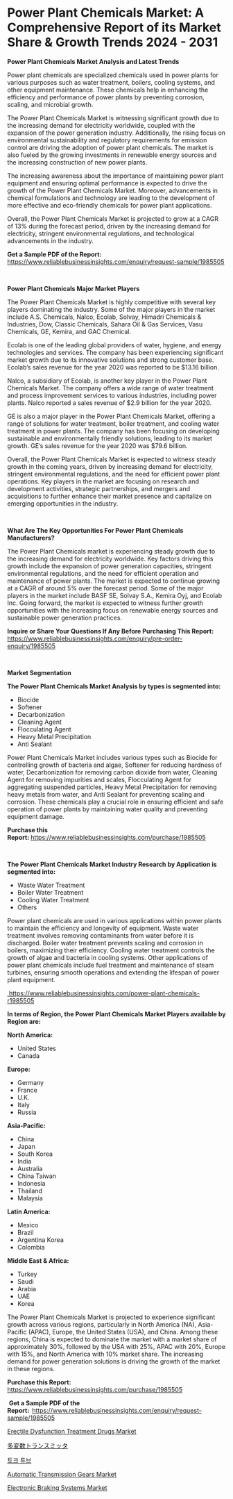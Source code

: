 <p><h1>Power Plant Chemicals Market: A Comprehensive Report of its Market Share & Growth Trends 2024 - 2031</h1></p><p><strong>Power Plant Chemicals Market Analysis and Latest Trends</strong></p>
<p><p>Power plant chemicals are specialized chemicals used in power plants for various purposes such as water treatment, boilers, cooling systems, and other equipment maintenance. These chemicals help in enhancing the efficiency and performance of power plants by preventing corrosion, scaling, and microbial growth.</p><p>The Power Plant Chemicals Market is witnessing significant growth due to the increasing demand for electricity worldwide, coupled with the expansion of the power generation industry. Additionally, the rising focus on environmental sustainability and regulatory requirements for emission control are driving the adoption of power plant chemicals. The market is also fueled by the growing investments in renewable energy sources and the increasing construction of new power plants.</p><p>The increasing awareness about the importance of maintaining power plant equipment and ensuring optimal performance is expected to drive the growth of the Power Plant Chemicals Market. Moreover, advancements in chemical formulations and technology are leading to the development of more effective and eco-friendly chemicals for power plant applications.</p><p>Overall, the Power Plant Chemicals Market is projected to grow at a CAGR of 13% during the forecast period, driven by the increasing demand for electricity, stringent environmental regulations, and technological advancements in the industry.</p></p>
<p><strong>Get a Sample PDF of the Report:&nbsp;</strong> <a href="https://www.reliablebusinessinsights.com/enquiry/request-sample/1985505">https://www.reliablebusinessinsights.com/enquiry/request-sample/1985505</a></p>
<p>&nbsp;</p>
<p><strong>Power Plant Chemicals Major Market Players</strong></p>
<p><p>The Power Plant Chemicals Market is highly competitive with several key players dominating the industry. Some of the major players in the market include A.S. Chemicals, Nalco, Ecolab, Solvay, Himadri Chemicals & Industries, Dow, Classic Chemicals, Sahara Oil & Gas Services, Vasu Chemicals, GE, Kemira, and GAC Chemical.</p><p>Ecolab is one of the leading global providers of water, hygiene, and energy technologies and services. The company has been experiencing significant market growth due to its innovative solutions and strong customer base. Ecolab’s sales revenue for the year 2020 was reported to be $13.16 billion.</p><p>Nalco, a subsidiary of Ecolab, is another key player in the Power Plant Chemicals Market. The company offers a wide range of water treatment and process improvement services to various industries, including power plants. Nalco reported a sales revenue of $2.9 billion for the year 2020.</p><p>GE is also a major player in the Power Plant Chemicals Market, offering a range of solutions for water treatment, boiler treatment, and cooling water treatment in power plants. The company has been focusing on developing sustainable and environmentally friendly solutions, leading to its market growth. GE’s sales revenue for the year 2020 was $79.6 billion.</p><p>Overall, the Power Plant Chemicals Market is expected to witness steady growth in the coming years, driven by increasing demand for electricity, stringent environmental regulations, and the need for efficient power plant operations. Key players in the market are focusing on research and development activities, strategic partnerships, and mergers and acquisitions to further enhance their market presence and capitalize on emerging opportunities in the industry.</p></p>
<p>&nbsp;</p>
<p><strong>What Are The Key Opportunities For Power Plant Chemicals Manufacturers?</strong></p>
<p><p>The Power Plant Chemicals market is experiencing steady growth due to the increasing demand for electricity worldwide. Key factors driving this growth include the expansion of power generation capacities, stringent environmental regulations, and the need for efficient operation and maintenance of power plants. The market is expected to continue growing at a CAGR of around 5% over the forecast period. Some of the major players in the market include BASF SE, Solvay S.A., Kemira Oyj, and Ecolab Inc. Going forward, the market is expected to witness further growth opportunities with the increasing focus on renewable energy sources and sustainable power generation practices.</p></p>
<p><strong>Inquire or Share Your Questions If Any Before Purchasing This Report:</strong> <a href="https://www.reliablebusinessinsights.com/enquiry/pre-order-enquiry/1985505">https://www.reliablebusinessinsights.com/enquiry/pre-order-enquiry/1985505</a></p>
<p>&nbsp;</p>
<p><strong>Market Segmentation</strong></p>
<p><strong>The Power Plant Chemicals Market Analysis by types is segmented into:</strong></p>
<p><ul><li>Biocide</li><li>Softener</li><li>Decarbonization</li><li>Cleaning Agent</li><li>Flocculating Agent</li><li>Heavy Metal Precipitation</li><li>Anti Sealant</li></ul></p>
<p><p>Power Plant Chemicals Market includes various types such as Biocide for controlling growth of bacteria and algae, Softener for reducing hardness of water, Decarbonization for removing carbon dioxide from water, Cleaning Agent for removing impurities and scales, Flocculating Agent for aggregating suspended particles, Heavy Metal Precipitation for removing heavy metals from water, and Anti Sealant for preventing scaling and corrosion. These chemicals play a crucial role in ensuring efficient and safe operation of power plants by maintaining water quality and preventing equipment damage.</p></p>
<p><strong>Purchase this Report:&nbsp;</strong><a href="https://www.reliablebusinessinsights.com/purchase/1985505">https://www.reliablebusinessinsights.com/purchase/1985505</a></p>
<p>&nbsp;</p>
<p><strong>The Power Plant Chemicals Market Industry Research by Application is segmented into:</strong></p>
<p><ul><li>Waste Water Treatment</li><li>Boiler Water Treatment</li><li>Cooling Water Treatment</li><li>Others</li></ul></p>
<p><p>Power plant chemicals are used in various applications within power plants to maintain the efficiency and longevity of equipment. Waste water treatment involves removing contaminants from water before it is discharged. Boiler water treatment prevents scaling and corrosion in boilers, maximizing their efficiency. Cooling water treatment controls the growth of algae and bacteria in cooling systems. Other applications of power plant chemicals include fuel treatment and maintenance of steam turbines, ensuring smooth operations and extending the lifespan of power plant equipment.</p></p>
<p><a href="https://www.reliablebusinessinsights.com/power-plant-chemicals-r1985505">&nbsp;https://www.reliablebusinessinsights.com/power-plant-chemicals-r1985505</a></p>
<p><strong>In terms of Region, the Power Plant Chemicals Market Players available by Region are:</strong></p>
<p>
    <p> <strong> North America: </strong>
        <ul>
            <li>United States</li>
            <li>Canada</li>
        </ul>
        </p> 
    <p> <strong> Europe: </strong>
        <ul>
            <li>Germany</li>
            <li>France</li>
            <li>U.K.</li>
            <li>Italy</li>
            <li>Russia</li>
        </ul>
        </p> 
    <p> <strong> Asia-Pacific: </strong>
        <ul>
            <li>China</li>
            <li>Japan</li>
            <li>South Korea</li>
            <li>India</li>
            <li>Australia</li>
            <li>China Taiwan</li>
            <li>Indonesia</li>
            <li>Thailand</li>
            <li>Malaysia</li>
        </ul>
        </p> 
    <p> <strong> Latin America: </strong>
        <ul>
            <li>Mexico</li>
            <li>Brazil</li>
            <li>Argentina Korea</li>
            <li>Colombia</li>
        </ul>
        </p> 
    <p> <strong> Middle East & Africa: </strong>
        <ul>
            <li>Turkey</li>
            <li>Saudi</li>
            <li>Arabia</li>
            <li>UAE</li>
            <li>Korea</li>
        </ul>
    </p>
    </p>
<p><p>The Power Plant Chemicals Market is projected to experience significant growth across various regions, particularly in North America (NA), Asia-Pacific (APAC), Europe, the United States (USA), and China. Among these regions, China is expected to dominate the market with a market share of approximately 30%, followed by the USA with 25%, APAC with 20%, Europe with 15%, and North America with 10% market share. The increasing demand for power generation solutions is driving the growth of the market in these regions.</p></p>
<p><strong>Purchase this Report: </strong><a href="https://www.reliablebusinessinsights.com/purchase/1985505">https://www.reliablebusinessinsights.com/purchase/1985505</a></p>
<p>&nbsp;<strong>Get a Sample PDF of the Report:&nbsp;&nbsp;</strong><a href="https://www.reliablebusinessinsights.com/enquiry/request-sample/1985505">https://www.reliablebusinessinsights.com/enquiry/request-sample/1985505</a></p>
<p><strong></strong></p>
<p><p><a href="https://issuu.com/reportprime-2/docs/erectile-dysfunction-treatment-drugs-market-size-2">Erectile Dysfunction Treatment Drugs Market</a></p><p><a href="https://github.com/avbqbctihcbe2/Market-Research-Report-List-3/blob/main/43806183305.md">多変数トランスミッタ</a></p><p><a href="https://github.com/hzumrdvas204296/Market-Research-Report-List-3/blob/main/10639637410.md">토크 튜브</a></p><p><a href="https://medium.com/@daleaams71/comprehensive-analysis-of-the-global-automatic-transmission-gears-market-growth-trends-market-0493339420d4">Automatic Transmission Gears Market</a></p><p><a href="https://medium.com/@kimwalker1923/electronic-braking-systems-market-growth-outlook-from-2024-to-2031-and-it-is-projecting-at-8-9-e6a6ac419d4a">Electronic Braking Systems Market</a></p></p>